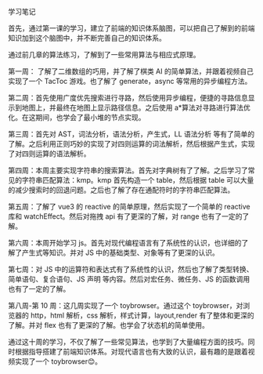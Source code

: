 学习笔记

首先，通过第一课的学习，建立了前端的知识体系脑图，可以把自己了解到的前端知识加到这个脑图中，并不断完善自己的知识体系。

通过前几章的算法练习，了解到了一些常用算法与相应式原理。

第一周：
了解了二维数组的巧用，并了解了棋类 AI 的简单算法，并跟着视频自己实现了一个 TacToc 游戏。也了解了 generate，async 等常用的异步编程方法。

第二周：首先使用广度优先搜索进行寻路，然后使用异步编程，便捷的寻路信息显示到地图上，并最终在地图上显示路径信息。之后使用 a\*算法对寻路进行算法优化。在这期间，也学会了最小堆的节点实现。

第三周：首先对 AST，词法分析，语法分析，产生式，LL 语法分析 等有了简单的了解。之后利用正则巧妙的实现了对四则运算的词法解析，然后根据产生式，实现了对四则运算的语法解析。

第四周：本周主要实现字符串的搜索算法。首先对字典树有了了解。之后学习了常见的字符串匹配算法：kmp。kmp 首先构造一个 table，然后根据 table 可以大量的减少搜索时的回退问题。之后也了解了存在通配符时的字符串匹配算法。

第五周：了解了 vue3 的 reactive 的简单原理，然后实现了一个简单的 reactive 库和 watchEffect。然后对拖拽 api 有了更深的了解，对 range 也有了一定的了解。

第六周：本周开始学习 js。首先对现代编程语言有了系统性的认识，也详细的了解了产生式等知识。并对 JS 中的基础类型、对象等有了更深的认识。

第七周：对 JS 中的运算符和表达式有了系统性的认识，然后也了解了类型转换、简单语句、复合语句、JS 声明 等内容。然后对宏任务、微任务、JS 的函数调用也有了一定的了解。

第八周-第 10 周：这几周实现了一个 toybrowser。通过这个 toybrowser，对浏览器的 http，html 解析，css 解析，样式计算，layout,render 有了整体和更深的了解。并对 flex 也有了更深的了解。也学会了状态机的简单使用。

通过这十周的学习，不仅了解了一些常见算法，也学到了大量编程方面的技巧。同时根据指导搭建了前端知识体系。对现代语言也有大致的认识，最有趣的是跟着视频实现了一个 toybrowser😊。
